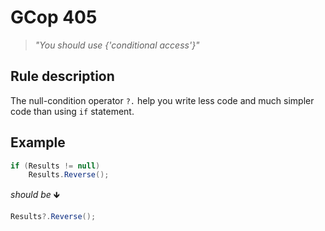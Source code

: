﻿# GCop 405

> *"You should use {'conditional access'}"*

## Rule description

The null-condition operator `?.` help you write less code and much simpler code than using `if` statement.

## Example

```csharp
if (Results != null)
    Results.Reverse();
```

*should be* 🡻

```csharp
Results?.Reverse();
```
